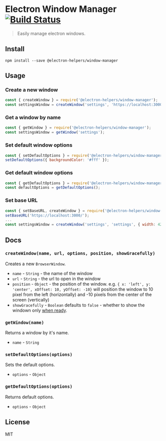# Electron Window Manager [![Build Status](https://travis-ci.org/tamas-pap/electron-window-manager.svg?branch=master)](https://travis-ci.org/tamas-pap/electron-window-manager)

> Easily manage electron windows.

## Install

```
npm install --save @electron-helpers/window-manager
```

## Usage

### Create a new window

```Javascript
const { createWindow } = require('@electron-helpers/window-manager');
const settingsWindow = createWindow('settings', 'https://localhost:3000/settings', { width: 420, height: 540 }, { x: 'center', y: 100 });
```

### Get a window by name

```Javascript
const { getWindow } = require('@electron-helpers/window-manager');
const settingsWindow = getWindow('settings');
```

### Set default window options

```Javascript
const { setDefaultOptions } = require('@electron-helpers/window-manager');
setDefaultOptions({ backgroundColor: '#fff' });
```

### Get default window options

```Javascript
const { getDefaultOptions } = require('@electron-helpers/window-manager');
const defaultOptions = getDefaultOptions();
```

### Set base URL

```Javascript
const { setBaseURL, createWindow } = require('@electron-helpers/window-manager');
setBaseURL('https://localhost:3000/');
...
const settingsWindow = createWindow('settings', 'settings', { width: 420, height: 540 }, { x: 'center', y: 100 });
```

## Docs

### `createWindow(name, url, options, position, showGracefully)`

Creates a new `BrowserWindow`.

* `name` - `String` - the name of the window
* `url` - `String` - the url to open in the window
* `position` - `Object` - the position of the window. e.g. `{ x: 'left', y: 'center', xOffset: 10, yOffset: -10}` will position the window to 10 pixel from the left (horizontally) and -10 pixels from the center of the screen (vertically)
* `showGracefully` - `Boolean` defaults to `false` - whether to show the windown only [when ready](https://github.com/electron/electron/blob/master/docs/api/browser-window.md#showing-window-gracefully).

### `getWindow(name)`

Returns a window by it's name.

* `name` - `String`

### `setDefaultOptions(options)`

Sets the default options.

* `options` - `Object`

### `getDefaultOptions(options)`

Returns default options.

* `options` - `Object`

## License

MIT
